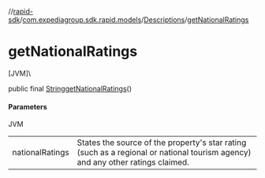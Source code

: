//[rapid-sdk](../../../index.md)/[com.expediagroup.sdk.rapid.models](../index.md)/[Descriptions](index.md)/[getNationalRatings](get-national-ratings.md)

# getNationalRatings

[JVM]\

public final [String](https://docs.oracle.com/javase/8/docs/api/java/lang/String.html)[getNationalRatings](get-national-ratings.md)()

#### Parameters

JVM

| | |
|---|---|
| nationalRatings | States the source of the property's star rating (such as a regional or national tourism agency) and any other ratings claimed. |
